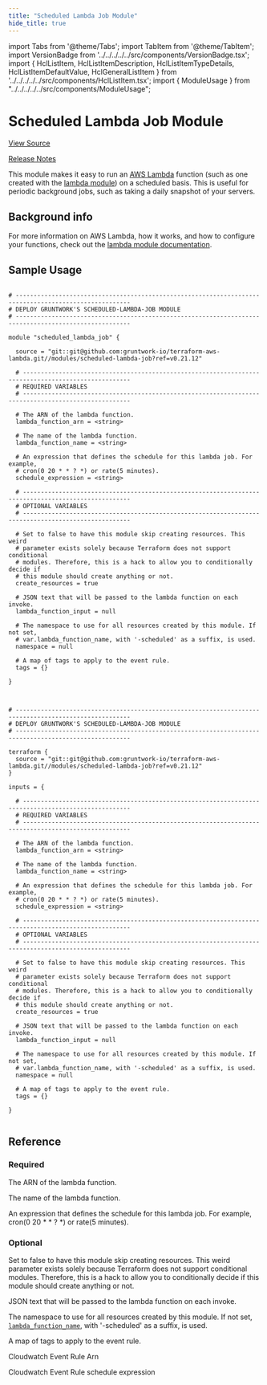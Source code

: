```yaml
---
title: "Scheduled Lambda Job Module"
hide_title: true
---
```


import Tabs from '@theme/Tabs';
import TabItem from '@theme/TabItem';
import VersionBadge from '../../../../../src/components/VersionBadge.tsx';
import { HclListItem, HclListItemDescription, HclListItemTypeDetails, HclListItemDefaultValue, HclGeneralListItem } from '../../../../../src/components/HclListItem.tsx';
import { ModuleUsage } from "../../../../../src/components/ModuleUsage";

<VersionBadge repoTitle="AWS Lambda" version="0.21.12" lastModifiedVersion="0.21.10"/>

# Scheduled Lambda Job Module

<a href="https://github.com/gruntwork-io/terraform-aws-lambda/tree/v0.21.12/modules/scheduled-lambda-job" className="link-button" title="View the source code for this module in GitHub.">View Source</a>

<a href="https://github.com/gruntwork-io/terraform-aws-lambda/releases/tag/v0.21.10" className="link-button" title="Release notes for only versions which impacted this module.">Release Notes</a>

This module makes it easy to run an [AWS Lambda](https://aws.amazon.com/lambda/) function (such as one created with the
[lambda module](https://github.com/gruntwork-io/terraform-aws-lambda/tree/v0.21.12/modules/lambda)) on a scheduled basis. This is useful for periodic background jobs, such as taking a
daily snapshot of your servers.

## Background info

For more information on AWS Lambda, how it works, and how to configure your functions, check out the [lambda module
documentation](https://github.com/gruntwork-io/terraform-aws-lambda/tree/v0.21.12/modules/lambda).

## Sample Usage

<Tabs>
<TabItem value="terraform" label="Terraform" default>

```hcl title="main.tf"

# ------------------------------------------------------------------------------------------------------
# DEPLOY GRUNTWORK'S SCHEDULED-LAMBDA-JOB MODULE
# ------------------------------------------------------------------------------------------------------

module "scheduled_lambda_job" {

  source = "git::git@github.com:gruntwork-io/terraform-aws-lambda.git//modules/scheduled-lambda-job?ref=v0.21.12"

  # ----------------------------------------------------------------------------------------------------
  # REQUIRED VARIABLES
  # ----------------------------------------------------------------------------------------------------

  # The ARN of the lambda function.
  lambda_function_arn = <string>

  # The name of the lambda function.
  lambda_function_name = <string>

  # An expression that defines the schedule for this lambda job. For example,
  # cron(0 20 * * ? *) or rate(5 minutes).
  schedule_expression = <string>

  # ----------------------------------------------------------------------------------------------------
  # OPTIONAL VARIABLES
  # ----------------------------------------------------------------------------------------------------

  # Set to false to have this module skip creating resources. This weird
  # parameter exists solely because Terraform does not support conditional
  # modules. Therefore, this is a hack to allow you to conditionally decide if
  # this module should create anything or not.
  create_resources = true

  # JSON text that will be passed to the lambda function on each invoke.
  lambda_function_input = null

  # The namespace to use for all resources created by this module. If not set,
  # var.lambda_function_name, with '-scheduled' as a suffix, is used.
  namespace = null

  # A map of tags to apply to the event rule.
  tags = {}

}


```

</TabItem>
<TabItem value="terragrunt" label="Terragrunt" default>

```hcl title="terragrunt.hcl"

# ------------------------------------------------------------------------------------------------------
# DEPLOY GRUNTWORK'S SCHEDULED-LAMBDA-JOB MODULE
# ------------------------------------------------------------------------------------------------------

terraform {
  source = "git::git@github.com:gruntwork-io/terraform-aws-lambda.git//modules/scheduled-lambda-job?ref=v0.21.12"
}

inputs = {

  # ----------------------------------------------------------------------------------------------------
  # REQUIRED VARIABLES
  # ----------------------------------------------------------------------------------------------------

  # The ARN of the lambda function.
  lambda_function_arn = <string>

  # The name of the lambda function.
  lambda_function_name = <string>

  # An expression that defines the schedule for this lambda job. For example,
  # cron(0 20 * * ? *) or rate(5 minutes).
  schedule_expression = <string>

  # ----------------------------------------------------------------------------------------------------
  # OPTIONAL VARIABLES
  # ----------------------------------------------------------------------------------------------------

  # Set to false to have this module skip creating resources. This weird
  # parameter exists solely because Terraform does not support conditional
  # modules. Therefore, this is a hack to allow you to conditionally decide if
  # this module should create anything or not.
  create_resources = true

  # JSON text that will be passed to the lambda function on each invoke.
  lambda_function_input = null

  # The namespace to use for all resources created by this module. If not set,
  # var.lambda_function_name, with '-scheduled' as a suffix, is used.
  namespace = null

  # A map of tags to apply to the event rule.
  tags = {}

}


```

</TabItem>
</Tabs>




## Reference

<Tabs>
<TabItem value="inputs" label="Inputs" default>

### Required

<HclListItem name="lambda_function_arn" requirement="required" type="string">
<HclListItemDescription>

The ARN of the lambda function.

</HclListItemDescription>
</HclListItem>

<HclListItem name="lambda_function_name" requirement="required" type="string">
<HclListItemDescription>

The name of the lambda function.

</HclListItemDescription>
</HclListItem>

<HclListItem name="schedule_expression" requirement="required" type="string">
<HclListItemDescription>

An expression that defines the schedule for this lambda job. For example, cron(0 20 * * ? *) or rate(5 minutes).

</HclListItemDescription>
</HclListItem>

### Optional

<HclListItem name="create_resources" requirement="optional" type="bool">
<HclListItemDescription>

Set to false to have this module skip creating resources. This weird parameter exists solely because Terraform does not support conditional modules. Therefore, this is a hack to allow you to conditionally decide if this module should create anything or not.

</HclListItemDescription>
<HclListItemDefaultValue defaultValue="true"/>
</HclListItem>

<HclListItem name="lambda_function_input" requirement="optional" type="string">
<HclListItemDescription>

JSON text that will be passed to the lambda function on each invoke.

</HclListItemDescription>
<HclListItemDefaultValue defaultValue="null"/>
</HclListItem>

<HclListItem name="namespace" requirement="optional" type="string">
<HclListItemDescription>

The namespace to use for all resources created by this module. If not set, <a href="#lambda_function_name"><code>lambda_function_name</code></a>, with '-scheduled' as a suffix, is used.

</HclListItemDescription>
<HclListItemDefaultValue defaultValue="null"/>
</HclListItem>

<HclListItem name="tags" requirement="optional" type="map(string)">
<HclListItemDescription>

A map of tags to apply to the event rule.

</HclListItemDescription>
<HclListItemDefaultValue defaultValue="{}"/>
</HclListItem>

</TabItem>
<TabItem value="outputs" label="Outputs">

<HclListItem name="event_rule_arn">
<HclListItemDescription>

Cloudwatch Event Rule Arn

</HclListItemDescription>
</HclListItem>

<HclListItem name="event_rule_schedule">
<HclListItemDescription>

Cloudwatch Event Rule schedule expression

</HclListItemDescription>
</HclListItem>

</TabItem>
</Tabs>


<!-- ##DOCS-SOURCER-START
{
  "originalSources": [
    "https://github.com/gruntwork-io/terraform-aws-lambda/tree/v0.21.12/modules/scheduled-lambda-job/readme.md",
    "https://github.com/gruntwork-io/terraform-aws-lambda/tree/v0.21.12/modules/scheduled-lambda-job/variables.tf",
    "https://github.com/gruntwork-io/terraform-aws-lambda/tree/v0.21.12/modules/scheduled-lambda-job/outputs.tf"
  ],
  "sourcePlugin": "module-catalog-api",
  "hash": "4d7f46827a6fd7ac31c47582aa568901"
}
##DOCS-SOURCER-END -->
